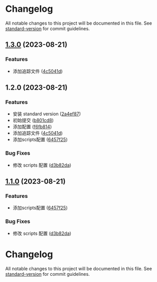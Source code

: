 # Changelog

All notable changes to this project will be documented in this file. See [standard-version](https://github.com/conventional-changelog/standard-version) for commit guidelines.

## [1.3.0](https://github.com/lwsgh/standard-version-example/compare/v1.1.0...v1.3.0) (2023-08-21)


### Features

* 添加追踪文件 ([4c5041d](https://github.com/lwsgh/standard-version-example/commit/4c5041d27d0be29fcb3bcd058d27fabd4f9a6e13))

## 1.2.0 (2023-08-21)


### Features

* 安装 standard version ([2a4ef87](https://github.com/lwsgh/standard-version-example/commit/2a4ef87030992612314ccc0e6d60e9babe2a9e5b))
* 初始提交 ([b801cd8](https://github.com/lwsgh/standard-version-example/commit/b801cd89f2f0a8f4cab819765fd4f5a03e6ee639))
* 添加配置 ([f6fb814](https://github.com/lwsgh/standard-version-example/commit/f6fb8145ce33a43b65973b3e52119802b3ea978a))
* 添加追踪文件 ([4c5041d](https://github.com/lwsgh/standard-version-example/commit/4c5041d27d0be29fcb3bcd058d27fabd4f9a6e13))
* 添加scripts配置 ([6457f25](https://github.com/lwsgh/standard-version-example/commit/6457f259b28bdd5f64c569a0fee41c940ce8b02f))


### Bug Fixes

* 修改 scripts 配置 ([d3b82da](https://github.com/lwsgh/standard-version-example/commit/d3b82da8f350bbefd5368cdd2a6115249c357907))

## [1.1.0](https://github.com/lwsgh/standard-version-example/compare/v1.0.1...v1.1.0) (2023-08-21)


### Features

* 添加scripts配置 ([6457f25](https://github.com/lwsgh/standard-version-example/commit/6457f259b28bdd5f64c569a0fee41c940ce8b02f))


### Bug Fixes

* 修改 scripts 配置 ([d3b82da](https://github.com/lwsgh/standard-version-example/commit/d3b82da8f350bbefd5368cdd2a6115249c357907))

# Changelog

All notable changes to this project will be documented in this file. See [standard-version](https://github.com/conventional-changelog/standard-version) for commit guidelines.
